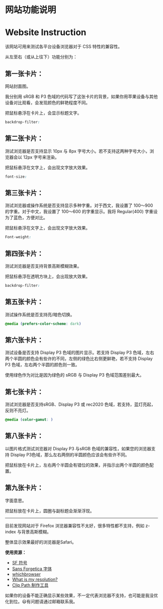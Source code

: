 # 网站功能说明
# Website Instruction
该网站可用来测试各平台设备浏览器对于 CSS 特性的兼容性。

从左至右（或从上往下）功能分别为：

## 第一张卡片：
网站封面图。

我分别用 sRGB 和 P3 色域的代码写了这张卡片的背景，如果你用苹果设备与其他设备对比观看，会发现颜色的鲜艳程度不同。

把鼠标悬浮在卡片上，会显示标题文字。
```css
backdrop-filter:
```

## 第二张卡片：
测试浏览器是否支持显示 10px 与 8px 字号大小。若不支持这两种字号大小，浏览器会以 12px 字号来渲染。

把鼠标悬浮在文字上，会出现文字放大效果。
```css
font-size:
```

## 第三张卡片：
测试浏览器或操作系统是否支持显示多种字重。对于西文，我设置了 100～900 的字重。对于中文，我设置了 100～600 的字重显示。我将 Regular(400) 字重设为了蓝色，方便对比。

把鼠标悬浮在文字上，会出现文字放大效果。
```css
Font-weight:
```

## 第四张卡片：
测试浏览器是否支持背景高斯模糊效果。

把鼠标悬浮在透明方块上，会出现放大效果。
```css
backdrop-filter:
```
## 第五张卡片：
测试操作系统是否支持亮/暗色切换。
```css
@media (prefers-color-scheme: dark) 
```

## 第六张卡片：
测试设备是否支持 Display P3 色域的图片显示。若支持 Display P3 色域，左右两个半圆的颜色会有些许的不同，左侧的绿色比右侧更鲜艳，若不支持 Display P3 色域，左右两个半圆的颜色则一致。

使用绿色作为对比是因为绿色的 sRGB 与 Display P3 色域范围差别最大。

## 第七张卡片：
测试浏览器是否支持sRGB、Display P3 或 rec2020 色域，若支持，蓝灯亮起，反则不亮灯。
```css
@media (color-gamut: )
```

## 第八张卡片：
以图片格式测试浏览器对 Display P3 与sRGB 色域的兼容性，如果您的浏览器支持 Display P3色域，那么左右两侧的半圆颜色应该会有些许不同。

把鼠标放在卡片上，左右两个半圆会有错位的效果，并指示出两个半圆的颜色配置。

## 第九张卡片：
字面意思。

把鼠标放在卡片上，圆圈与副标题会渐渐浮现。

<hr>
目前发现网站对于 Firefox 浏览器兼容性不太好，很多特性都不支持，例如 z-index 与背景高斯模糊。

整体显示效果最好的浏览器是Safari。

**使用资源：**
- [SF 符号](https://developer.apple.com/sf-symbols/)
- [Sans Forgetica 字体](https://sansforgetica.rmit.edu.au/)
- [whichbrowser](https://github.com/WhichBrowser/WhichBrowser)
- [What is my resolution?](https://whatismyresolution.com/)
- [Clip Path 制作工具](https://bennettfeely.com/clippy/)

如果你的设备不能正确显示某些效果，不一定代表浏览器不支持，也可能是我没优化到位。😃有问题请通过邮箱联系我。
